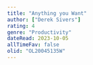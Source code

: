 ```yaml
---
title: "Anything you Want"
author: ["Derek Sivers"]
rating: 4
genre: "Productivity"
dateRead: 2023-10-05
allTimeFav: false
olid: "OL20045135W"
---
```

